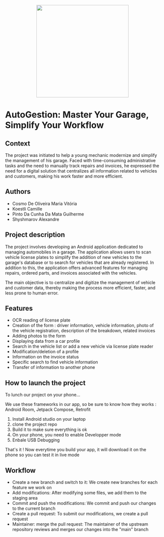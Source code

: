 <p align="center"><img src="https://github.com/user-attachments/assets/f9ad6a23-a775-4614-a62d-c5dde96a19f4" width="300" height="300">

# AutoGestion: Master Your Garage, Simplify Your Workflow </p>

## Context
The project was initiated to help a young mechanic modernize and simplify the management of his garage. Faced with time-consuming administrative tasks and the need to manually track repairs and invoices, he expressed the need for a digital solution that centralizes all information related to vehicles and customers, making his work faster and more efficient.

## Authors
- Cosmo De Oliveira Maria Vitória
- Koestli Camille
- Pinto Da Cunha Da Mata Guilherme
- Shyshmarov Alexandre

## Project description
The project involves developing an Android application dedicated to managing automobiles in a garage. The application allows users to scan vehicle license plates to simplify the addition of new vehicles to the garage's database or to search for vehicles that are already registered. In addition to this, the application offers advanced features for managing repairs, ordered parts, and invoices associated with the vehicles.

The main objective is to centralize and digitize the management of vehicle and customer data, thereby making the process more efficient, faster, and less prone to human error.

## Features
- OCR reading of license plate
- Creation of the form : driver information, vehicle information, photo of the vehicle registration, description of the breakdown, related invoices
- Adding photos to the form
- Displaying data from a car profile
- Search in the vehicle list or add a new vehicle via license plate reader
- Modification/deletion of a profile
- Information on the invoice status
- Specific search to find vehicle information
- Transfer of information to another phone

## How to launch the project

To lunch our project on your phone...

We use these frameworks in our app, so be sure to know how they works : Android Room, Jetpack Compose, Retrofit

1. Install Android studio on your laptop
2. clone the project repo
3. Build it to make sure everything is ok
4. On your phone, you need to enable Developper mode
5. Enbale USB Debugging

That's it ! Now everytime you build your app, it will download it on the phone so you can test it in live mode


## Workflow
- Create a new branch and switch to it: We create new branches for each feature we work on
- Add modifications: After modifying some files, we add them to the staging area
- Commit and push the modifications: We commit and push our changes to the current branch
- Create a pull request: To submit our modifications, we create a pull request
- Maintainer: merge the pull request: The maintainer of the upstream repository reviews and merges our changes into the "main" branch
